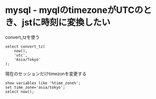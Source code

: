 # mysql -  myqlのtimezoneがUTCのとき、jstに時刻に変換したい

convert_tzを使う

```mysql
select convert_tz(
	now(), 
    'utc',
    'Asia/Tokyo'
); 
```

現在のセッションだけtimezonを変更する


```mysql
show variables like '%time_zone%';
set time_zone='asia/tokyo';
select now();
```

